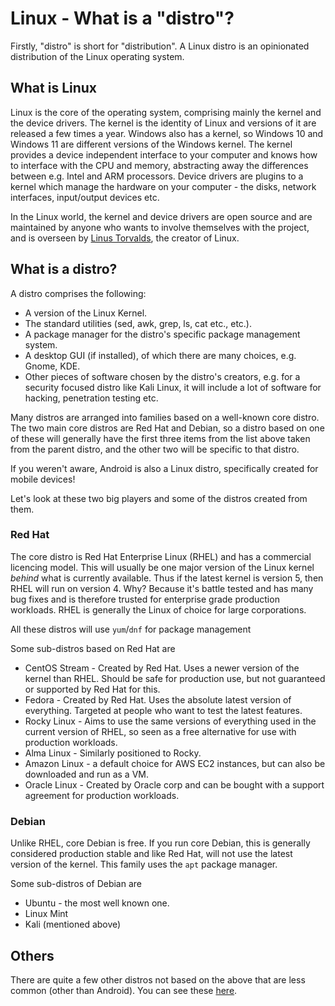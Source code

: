 # Linux - What is a "distro"?

Firstly, "distro" is short for "distribution". A Linux distro is an opinionated distribution of the Linux operating system.

## What is Linux

Linux is the core of the operating system, comprising mainly the kernel and the device drivers. The kernel is the identity of Linux and versions of it are released a few times a year. Windows also has a kernel, so Windows 10 and Windows 11 are different versions of the Windows kernel. The kernel provides a device independent interface to your computer and knows how to interface with the CPU and memory, abstracting away the differences between e.g. Intel and ARM processors. Device drivers are plugins to a kernel which manage the hardware on your computer - the disks, network interfaces, input/output devices etc.

In the Linux world, the kernel and device drivers are open source and are maintained by anyone who wants to involve themselves with the project, and is overseen by [Linus Torvalds](https://en.wikipedia.org/wiki/Linus_Torvalds), the creator of Linux.

## What is a distro?

A distro comprises the following:

* A version of the Linux Kernel.
* The standard utilities (sed, awk, grep, ls, cat etc., etc.).
* A package manager for the distro's specific package management system.
* A desktop GUI (if installed), of which there are many choices, e.g. Gnome, KDE.
* Other pieces of software chosen by the distro's creators, e.g. for a security focused distro like Kali Linux, it will include a lot of software for hacking, penetration testing etc.

Many distros are arranged into families based on a well-known core distro. The two main core distros are Red Hat and Debian, so a distro based on one of these will generally have the first three items from the list above taken from the parent distro, and the other two will be specific to that distro.

If you weren't aware, Android is also a Linux distro, specifically created for mobile devices!

Let's look at these two big players and some of the distros created from them.

### Red Hat

The core distro is Red Hat Enterprise Linux (RHEL) and has a commercial licencing model. This will usually be one major version of the Linux kernel *behind* what is currently available. Thus if the latest kernel is version 5, then RHEL will run on version 4. Why? Because it's battle tested and has many bug fixes and is therefore trusted for enterprise grade production workloads. RHEL is generally the Linux of choice for large corporations.

All these distros will use `yum`/`dnf` for package management

Some sub-distros based on Red Hat are

* CentOS Stream - Created by Red Hat. Uses a newer version of the kernel than RHEL. Should be safe for production use, but not guaranteed or supported by Red Hat for this.
* Fedora - Created by Red Hat. Uses the absolute latest version of everything. Targeted at people who want to test the latest features.
* Rocky Linux - Aims to use the same versions of everything used in the current version of RHEL, so seen as a free alternative for use with production workloads.
* Alma Linux - Similarly positioned to Rocky.
* Amazon Linux - a default choice for AWS EC2 instances, but can also be downloaded and run as a VM.
* Oracle Linux - Created by Oracle corp and can be bought with a support agreement for production workloads.

### Debian

Unlike RHEL, core Debian is free. If you run core Debian, this is generally considered production stable and like Red Hat, will not use the latest version of the kernel. This family uses the `apt` package manager.

Some sub-distros of Debian are

* Ubuntu - the most well known one.
* Linux Mint
* Kali (mentioned above)

## Others

There are quite a few other distros not based on the above that are less common (other than Android). You can see these [here](https://en.wikipedia.org/wiki/List_of_Linux_distributions).
